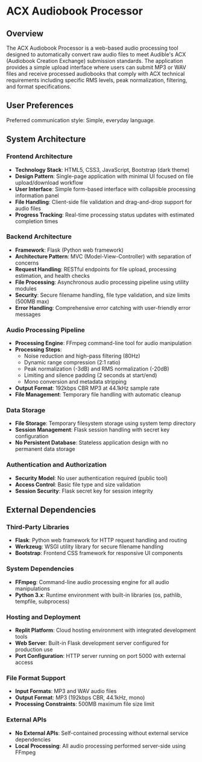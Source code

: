 # ACX Audiobook Processor

## Overview

The ACX Audiobook Processor is a web-based audio processing tool designed to automatically convert raw audio files to meet Audible's ACX (Audiobook Creation Exchange) submission standards. The application provides a simple upload interface where users can submit MP3 or WAV files and receive processed audiobooks that comply with ACX technical requirements including specific RMS levels, peak normalization, filtering, and format specifications.

## User Preferences

Preferred communication style: Simple, everyday language.

## System Architecture

### Frontend Architecture
- **Technology Stack**: HTML5, CSS3, JavaScript, Bootstrap (dark theme)
- **Design Pattern**: Single-page application with minimal UI focused on file upload/download workflow
- **User Interface**: Simple form-based interface with collapsible processing information panel
- **File Handling**: Client-side file validation and drag-and-drop support for audio files
- **Progress Tracking**: Real-time processing status updates with estimated completion times

### Backend Architecture
- **Framework**: Flask (Python web framework)
- **Architecture Pattern**: MVC (Model-View-Controller) with separation of concerns
- **Request Handling**: RESTful endpoints for file upload, processing estimation, and health checks
- **File Processing**: Asynchronous audio processing pipeline using utility modules
- **Security**: Secure filename handling, file type validation, and size limits (500MB max)
- **Error Handling**: Comprehensive error catching with user-friendly error messages

### Audio Processing Pipeline
- **Processing Engine**: FFmpeg command-line tool for audio manipulation
- **Processing Steps**: 
  - Noise reduction and high-pass filtering (80Hz)
  - Dynamic range compression (2:1 ratio)
  - Peak normalization (-3dB) and RMS normalization (-20dB)
  - Limiting and silence padding (2 seconds at start/end)
  - Mono conversion and metadata stripping
- **Output Format**: 192kbps CBR MP3 at 44.1kHz sample rate
- **File Management**: Temporary file handling with automatic cleanup

### Data Storage
- **File Storage**: Temporary filesystem storage using system temp directory
- **Session Management**: Flask session handling with secret key configuration
- **No Persistent Database**: Stateless application design with no permanent data storage

### Authentication and Authorization
- **Security Model**: No user authentication required (public tool)
- **Access Control**: Basic file type and size validation
- **Session Security**: Flask secret key for session integrity

## External Dependencies

### Third-Party Libraries
- **Flask**: Python web framework for HTTP request handling and routing
- **Werkzeug**: WSGI utility library for secure filename handling
- **Bootstrap**: Frontend CSS framework for responsive UI components

### System Dependencies
- **FFmpeg**: Command-line audio processing engine for all audio manipulations
- **Python 3.x**: Runtime environment with built-in libraries (os, pathlib, tempfile, subprocess)

### Hosting and Deployment
- **Replit Platform**: Cloud hosting environment with integrated development tools
- **Web Server**: Built-in Flask development server configured for production use
- **Port Configuration**: HTTP server running on port 5000 with external access

### File Format Support
- **Input Formats**: MP3 and WAV audio files
- **Output Format**: MP3 (192kbps CBR, 44.1kHz, mono)
- **Processing Constraints**: 500MB maximum file size limit

### External APIs
- **No External APIs**: Self-contained processing without external service dependencies
- **Local Processing**: All audio processing performed server-side using FFmpeg
